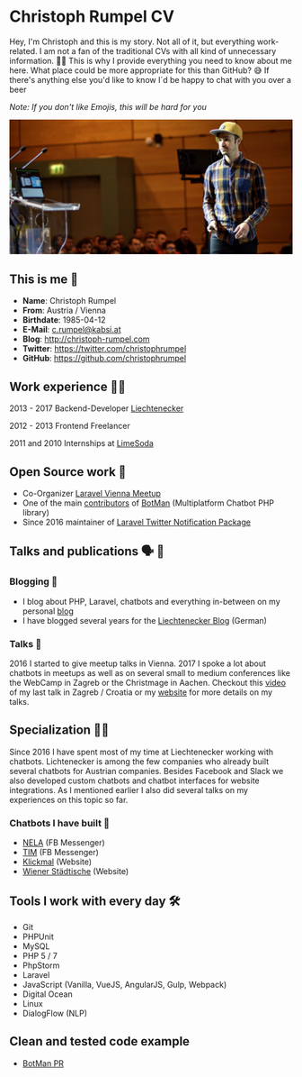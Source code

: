 # Christoph Rumpel CV

Hey, I'm Christoph and this is my story. Not all of it, but everything work-related. I am not a fan of the traditional CVs with all kind of unnecessary information. 👎🏼
This is why I provide everything you need to know about me here. What place could be more appropriate for this than GitHub? 😅 If there's anything else you'd like to know I´d be happy to chat with you over a beer

*Note: If you don't like Emojis, this will be hard for you*

<img src="images/zagreb_talk_cr1.jpeg" alt="Photo of Christoph Rumpel on stage" />

## This is me 👨

* **Name**: Christoph Rumpel
* **From**: Austria / Vienna
* **Birthdate**: 1985-04-12
* **E-Mail**: c.rumpel@kabsi.at
* **Blog**: http://christoph-rumpel.com
* **Twitter**: https://twitter.com/christophrumpel
* **GitHub**: https://github.com/christophrumpel

## Work experience 👨‍💻

2013 - 2017 Backend-Developer [Liechtenecker](https://liechtenecker.at)

2012 - 2013 Frontend Freelancer

2011 and 2010 Internships at [LimeSoda](https://www.limesoda.com)

## Open Source work 🔮

* Co-Organizer [Laravel Vienna Meetup](https://www.meetup.com/Laravel-Frameworkers-Vienna/)
* One of the main [contributors](https://github.com/botman/botman/graphs/contributors) of [BotMan](https://botman.io/) (Multiplatform Chatbot PHP library)
* Since 2016 maintainer of [Laravel Twitter Notification Package](https://github.com/laravel-notification-channels/twitter)

## Talks and publications 🗣 🎤

### Blogging 📝

* I blog about PHP, Laravel, chatbots and everything in-between on my personal [blog](http://christoph-rumpel.com)
* I have blogged several years for the [Liechtenecker Blog](https://liechtenecker.at/blog) (German)

### Talks 💬

2016 I started to give meetup talks in Vienna. 2017 I spoke a lot about chatbots in meetups as well as on several small to medium conferences like the WebCamp in Zagreb or the Christmage in Aachen.
Checkout this [video](https://youtu.be/DbSNTjLszsM) of my last talk in Zagreb / Croatia or my [website](http://christoph-rumpel.com/talks) for more details on my talks.

## Specialization 🖖🏼

Since 2016 I have spent most of my time at Liechtenecker working with chatbots. Lichtenecker is among the few companies who already built several chatbots for Austrian companies. Besides Facebook and Slack we also developed custom chatbots and chatbot interfaces for website integrations.
As I mentioned earlier I also did several talks on my experiences on this topic so far.

### Chatbots I have built 🤖

* [NELA](https://liechtenecker.at/tools/nela/) (FB Messenger)
* [TIM](https://www.messenger.com/t/liechteneckers) (FB Messenger)
* [Klickmal](https://www.klickmal.at/mobilitaet/kfz-versicherung.html) (Website)
* [Wiener Städtische](https://www.wienerstaedtische.at/) (Website)

## Tools I work with every day 🛠

* Git
* PHPUnit
* MySQL
* PHP 5 / 7
* PhpStorm
* Laravel
* JavaScript (Vanilla, VueJS, AngularJS, Gulp, Webpack)
* Digital Ocean
* Linux
* DialogFlow (NLP)

## Clean and tested code example

* [BotMan PR](https://github.com/botman/driver-facebook/pull/40/files)
